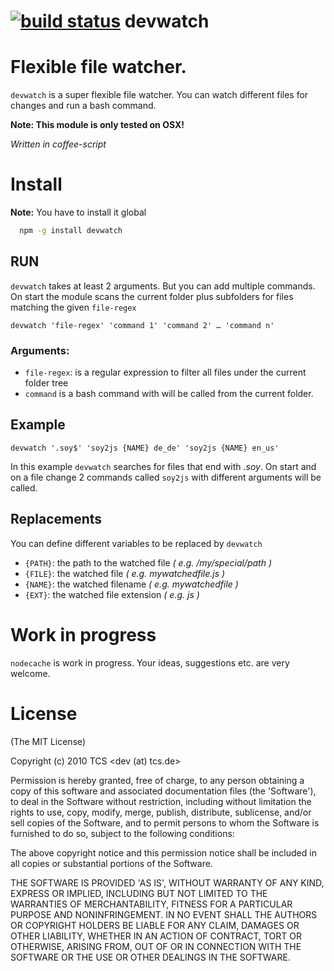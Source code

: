 [![build status](https://secure.travis-ci.org/mpneuried/devwatch.png)](http://travis-ci.org/mpneuried/devwatch)
devwatch
===========

# Flexible file watcher.

`devwatch` is a super flexible file watcher. You can watch different files for changes and run a bash command.

**Note: This module is only tested on OSX!**

*Written in coffee-script*

# Install

**Note:** You have to install it global

```bash
  npm -g install devwatch
```

## RUN

`devwatch` takes at least 2 arguments. But you can add multiple commands.
On start the module scans the current folder plus subfolders for files matching the given `file-regex`

```
devwatch 'file-regex' 'command 1' 'command 2' … 'command n'
```

### Arguments:

- `file-regex`: is a regular expression to filter all files under the current folder tree 
- `command` is a bash command with will be called from the current folder.

## Example

```
devwatch '.soy$' 'soy2js {NAME} de_de' 'soy2js {NAME} en_us'
```

In this example `devwatch` searches for files that end with *.soy*.
On start and on a file change 2 commands called `soy2js` with different arguments will be called.

## Replacements

You can define different variables to be replaced by `devwatch`

- `{PATH}`: the path to the watched file *( e.g. /my/special/path )*
- `{FILE}`: the watched file *( e.g. mywatchedfile.js )*
- `{NAME}`: the watched filename *( e.g. mywatchedfile )*
- `{EXT}`: the watched file extension *( e.g. js )*

# Work in progress

`nodecache` is work in progress. Your ideas, suggestions etc. are very welcome.

# License 

(The MIT License)

Copyright (c) 2010 TCS &lt;dev (at) tcs.de&gt;

Permission is hereby granted, free of charge, to any person obtaining
a copy of this software and associated documentation files (the
'Software'), to deal in the Software without restriction, including
without limitation the rights to use, copy, modify, merge, publish,
distribute, sublicense, and/or sell copies of the Software, and to
permit persons to whom the Software is furnished to do so, subject to
the following conditions:

The above copyright notice and this permission notice shall be
included in all copies or substantial portions of the Software.

THE SOFTWARE IS PROVIDED 'AS IS', WITHOUT WARRANTY OF ANY KIND,
EXPRESS OR IMPLIED, INCLUDING BUT NOT LIMITED TO THE WARRANTIES OF
MERCHANTABILITY, FITNESS FOR A PARTICULAR PURPOSE AND NONINFRINGEMENT.
IN NO EVENT SHALL THE AUTHORS OR COPYRIGHT HOLDERS BE LIABLE FOR ANY
CLAIM, DAMAGES OR OTHER LIABILITY, WHETHER IN AN ACTION OF CONTRACT,
TORT OR OTHERWISE, ARISING FROM, OUT OF OR IN CONNECTION WITH THE
SOFTWARE OR THE USE OR OTHER DEALINGS IN THE SOFTWARE.